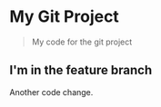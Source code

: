 # My Git Project

> My code for the git project

## I'm in the feature branch

Another code change.
